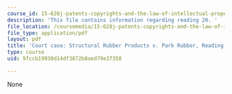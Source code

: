 ```yaml
---
course_id: 15-628j-patents-copyrights-and-the-law-of-intellectual-property-spring-2013
description: 'This file contains information regarding reading 20. '
file_location: /coursemedia/15-628j-patents-copyrights-and-the-law-of-intellectual-property-spring-2013/9fccb19930d14df3872b0aed79e37358_MIT15_628JS13_read20.pdf
file_type: application/pdf
layout: pdf
title: 'Court case: Structural Rubber Products v. Park Rubber, Reading 20'
type: course
uid: 9fccb19930d14df3872b0aed79e37358

---
```

None